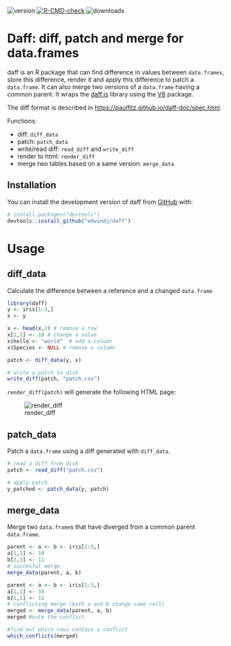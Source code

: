 
<!-- README.md is generated from README.Rmd. Please edit that file -->
<!-- badges: start -->

![version](http://www.r-pkg.org/badges/version/daff)
[![R-CMD-check](https://github.com/edwindj/daff/actions/workflows/R-CMD-check.yaml/badge.svg)](https://github.com/edwindj/daff/actions/workflows/R-CMD-check.yaml)
![downloads](http://cranlogs.r-pkg.org/badges/daff)

<!-- badges: end -->

# Daff: diff, patch and merge for data.frames

daff is an R package that can find difference in values between
`data.frames`, store this difference, render it and apply this
difference to patch a `data.frame`. It can also merge two versions of a
`data.frame` having a common parent. It wraps the
[daff.js](http://paulfitz.github.io/daff/) library using the
[V8](https://github.com/jeroen/v8) package.

The diff format is described in
<https://paulfitz.github.io/daff-doc/spec.html>.

Functions:

- diff: `diff_data`
- patch: `patch_data`
- write/read diff: `read_diff` and `write_diff`
- render to html: `render_diff`
- merge two tables based on a same version: `merge_data`

## Installation

You can install the development version of daff from
[GitHub](https://github.com/) with:

``` r
# install.packages("devtools")
devtools::install_github("edwindj/daff")
```

# Usage

## diff_data

Calculate the difference between a reference and a changed `data.frame`

``` r
library(daff)
y <- iris[1:3,]
x <- y

x <- head(x,2) # remove a row
x[1,1] <- 10 # change a value
x$hello <- "world"  # add a column
x$Species <- NULL # remove a column

patch <- diff_data(y, x)

# write a patch to disk
write_diff(patch, "patch.csv")
```

`render_diff(patch)` will generate the following HTML page:

<figure>
<img src="man/render_diff.png" title="render_diff" alt="render_diff" />
<figcaption aria-hidden="true">
render_diff
</figcaption>
</figure>

## patch_data

Patch a `data.frame` using a diff generated with `diff_data`.

``` r
# read a diff from disk
patch <- read_diff("patch.csv")

# apply patch
y_patched <- patch_data(y, patch)
```

## merge_data

Merge two `data.frame`s that have diverged from a common parent
`data.frame`.

``` r
parent <- a <- b <- iris[1:3,]
a[1,1] <- 10
b[2,1] <- 11
# succesful merge
merge_data(parent, a, b)

parent <- a <- b <- iris[1:3,]
a[1,1] <- 10
b[1,1] <- 11
# conflicting merge (both a and b change same cell)
merged <- merge_data(parent, a, b)
merged #note the conflict

#find out which rows contain a conflict
which_conflicts(merged)
```
